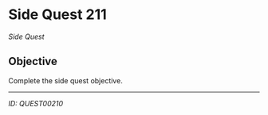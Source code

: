 # Side Quest 211

*Side Quest*

## Objective
Complete the side quest objective.

---
*ID: QUEST00210*